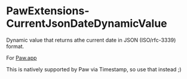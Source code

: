 # PawExtensions-CurrentJsonDateDynamicValue

Dynamic value that returns athe current date in JSON (ISO/rfc-3339) format.

For [Paw.app](https://luckymarmot.com/paw)


This is natively supported by Paw via Timestamp, so use that instead ;)
